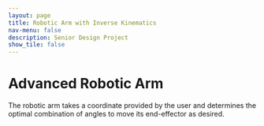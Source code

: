 ```yaml
---
layout: page
title: Robotic Arm with Inverse Kinematics
nav-menu: false
description: Senior Design Project
show_tile: false
---
```


<h1>Advanced Robotic Arm</h1>
The robotic arm takes a coordinate provided by the user and determines the optimal combination of angles to move its end-effector as desired.
